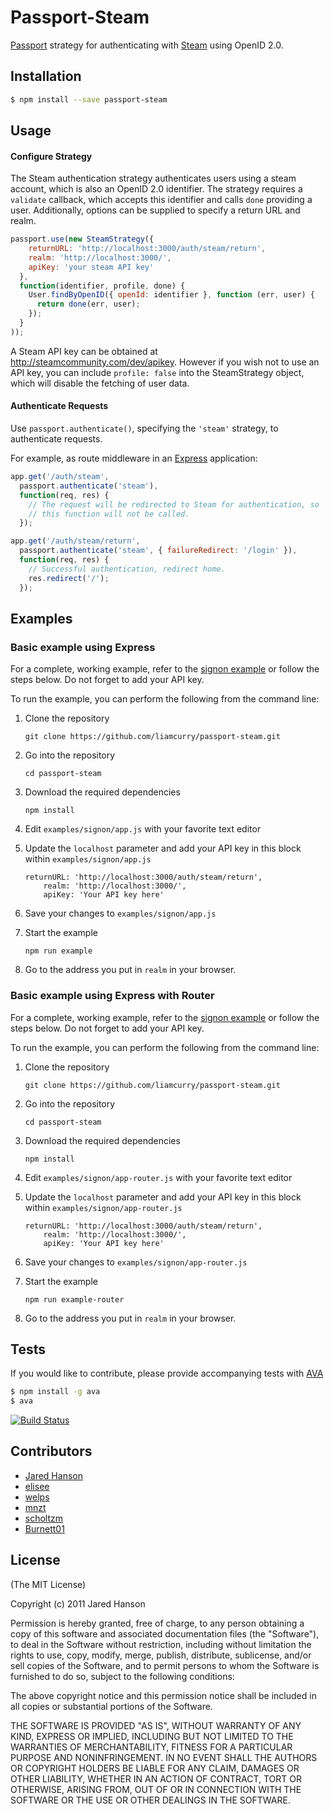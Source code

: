 # Passport-Steam

[Passport](https://github.com/jaredhanson/passport) strategy for authenticating
with [Steam](http://steamcommunity.com/) using OpenID 2.0.


## Installation

```bash
$ npm install --save passport-steam
```

## Usage

#### Configure Strategy

The Steam authentication strategy authenticates users using a steam account,
which is also an OpenID 2.0 identifier.  The strategy requires a `validate`
callback, which accepts this identifier and calls `done` providing a user.
Additionally, options can be supplied to specify a return URL and realm.

```javascript
passport.use(new SteamStrategy({
    returnURL: 'http://localhost:3000/auth/steam/return',
    realm: 'http://localhost:3000/',
    apiKey: 'your steam API key'
  },
  function(identifier, profile, done) {
    User.findByOpenID({ openId: identifier }, function (err, user) {
      return done(err, user);
    });
  }
));
```

A Steam API key can be obtained at http://steamcommunity.com/dev/apikey. However if you wish not to use an API key, you can include `profile: false` into the SteamStrategy object, which will disable the fetching of user data.

#### Authenticate Requests

Use `passport.authenticate()`, specifying the `'steam'` strategy, to
authenticate requests.

For example, as route middleware in an [Express](http://expressjs.com/)
application:

```javascript
app.get('/auth/steam',
  passport.authenticate('steam'),
  function(req, res) {
    // The request will be redirected to Steam for authentication, so
    // this function will not be called.
  });

app.get('/auth/steam/return',
  passport.authenticate('steam', { failureRedirect: '/login' }),
  function(req, res) {
    // Successful authentication, redirect home.
    res.redirect('/');
  });
```

## Examples

### Basic example using Express

For a complete, working example, refer to the [signon example](https://github.com/liamcurry/passport-steam/tree/master/examples/signon) or follow the steps below. Do not forget to add your API key.

To run the example, you can perform the following from the command line:

1. Clone the repository

    ```git clone https://github.com/liamcurry/passport-steam.git```

2. Go into the repository

    ```cd passport-steam```

3. Download the required dependencies

    ```npm install```

4. Edit `examples/signon/app.js` with your favorite text editor
5. Update the `localhost` parameter and add your API key in this block within `examples/signon/app.js`

    ```
    returnURL: 'http://localhost:3000/auth/steam/return',
        realm: 'http://localhost:3000/',
        apiKey: 'Your API key here'
    ```

6. Save your changes to `examples/signon/app.js`
7. Start the example

    ```
    npm run example
    ```
    
8. Go to the address you put in `realm` in your browser.

### Basic example using Express with Router

For a complete, working example, refer to the [signon example](https://github.com/liamcurry/passport-steam/tree/master/examples/signon) or follow the steps below. Do not forget to add your API key.

To run the example, you can perform the following from the command line:

1. Clone the repository

    ```git clone https://github.com/liamcurry/passport-steam.git```

2. Go into the repository

    ```cd passport-steam```

3. Download the required dependencies

    ```npm install```

4. Edit `examples/signon/app-router.js` with your favorite text editor
5. Update the `localhost` parameter and add your API key in this block within `examples/signon/app-router.js`

    ```
    returnURL: 'http://localhost:3000/auth/steam/return',
        realm: 'http://localhost:3000/',
        apiKey: 'Your API key here'
    ```

6. Save your changes to `examples/signon/app-router.js`
7. Start the example

    ```
    npm run example-router
    ```
    
8. Go to the address you put in `realm` in your browser.

## Tests

If you would like to contribute, please provide accompanying tests with [AVA](https://github.com/sindresorhus/ava)

```bash
$ npm install -g ava
$ ava
```

[![Build Status](https://secure.travis-ci.org/liamcurry/passport-steam.png)](http://travis-ci.org/liamcurry/passport-steam)

## Contributors

  - [Jared Hanson](http://github.com/jaredhanson)
  - [elisee](https://github.com/elisee)
  - [welps](https://github.com/welps)
  - [mnzt](https://github.com/mnzt)
  - [scholtzm](https://github.com/scholtzm)
  - [Burnett01](https://github.com/Burnett01)

## License

(The MIT License)

Copyright (c) 2011 Jared Hanson

Permission is hereby granted, free of charge, to any person obtaining a copy of
this software and associated documentation files (the "Software"), to deal in
the Software without restriction, including without limitation the rights to
use, copy, modify, merge, publish, distribute, sublicense, and/or sell copies of
the Software, and to permit persons to whom the Software is furnished to do so,
subject to the following conditions:

The above copyright notice and this permission notice shall be included in all
copies or substantial portions of the Software.

THE SOFTWARE IS PROVIDED "AS IS", WITHOUT WARRANTY OF ANY KIND, EXPRESS OR
IMPLIED, INCLUDING BUT NOT LIMITED TO THE WARRANTIES OF MERCHANTABILITY, FITNESS
FOR A PARTICULAR PURPOSE AND NONINFRINGEMENT. IN NO EVENT SHALL THE AUTHORS OR
COPYRIGHT HOLDERS BE LIABLE FOR ANY CLAIM, DAMAGES OR OTHER LIABILITY, WHETHER
IN AN ACTION OF CONTRACT, TORT OR OTHERWISE, ARISING FROM, OUT OF OR IN
CONNECTION WITH THE SOFTWARE OR THE USE OR OTHER DEALINGS IN THE SOFTWARE.
